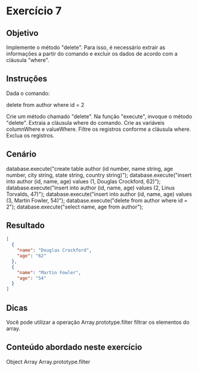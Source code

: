 # Exercício 7

## Objetivo

Implemente o método "delete". Para isso, é necessário extrair as informações a partir do comando e excluir os dados de acordo com a cláusula "where".

## Instruções

Dada o comando:

delete from author where id = 2

Crie um método chamado "delete".
Na função "execute", invoque o método "delete".
Extraia a cláusula where do comando.
Crie as variáveis columnWhere e valueWhere.
Filtre os registros conforme a cláusula where.
Exclua os registros.

## Cenário

database.execute("create table author (id number, name string, age number, city string, state string, country string)");
database.execute("insert into author (id, name, age) values (1, Douglas Crockford, 62)");
database.execute("insert into author (id, name, age) values (2, Linus Torvalds, 47)");
database.execute("insert into author (id, name, age) values (3, Martin Fowler, 54)");
database.execute("delete from author where id = 2");
database.execute("select name, age from author");

## Resultado

```json
[
  {
    "name": "Douglas Crockford",
    "age": "62"
  },
  {
    "name": "Martin Fowler",
    "age": "54"
  }
]
```

## Dicas

Você pode utilizar a operação Array.prototype.filter filtrar os elementos do array.

## Conteúdo abordado neste exercício

Object
Array
Array.prototype.filter

